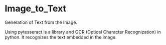 # Image_to_Text
Generation of Text from the Image.

Using pytesseract is a library and OCR (Optical Character Recognization) in python.
It recognizes the text embedded in the image.
